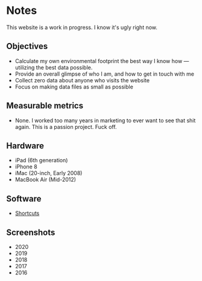 # Notes
This website is a work in progress. I know it's ugly right now.

## Objectives
- Calculate my own environmental footprint the best way I know how — utilizing the best data possible.
- Provide an overall glimpse of who I am, and how to get in touch with me
- Collect zero data about anyone who visits the website 
- Focus on making data files as small as possible

## Measurable metrics
- None. I worked too many years in marketing to ever want to see that shit again. This is a passion project. Fuck off.

## Hardware 
- iPad (6th generation)
- iPhone 8
- iMac (20-inch, Early 2008)
- MacBook Air (Mid-2012)

## Software 
- [Shortcuts](https://apps.apple.com/us/app/shortcuts/id915249334)

## Screenshots
- 2020
- 2019
- 2018
- 2017
- 2016

